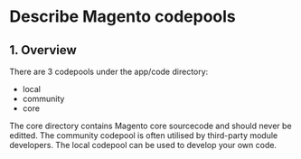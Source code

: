 # Describe Magento codepools

## 1. Overview

There are 3 codepools under the app/code directory:

- local
- community
- core

The core directory contains Magento core sourcecode and should never be editted. The community codepool is often utilised by 
third-party module developers. The local codepool can be used to develop your own code.
